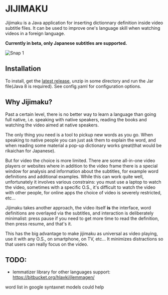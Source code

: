 # JIJIMAKU

Jijimaku is a Java application for inserting dictionnary definition inside video subtitle files. It can be used to improve one's language skill when watching videos in a foreign language.

**Currently in beta, only Japanese subtitles are supported.**

![Snap 1](https://juliango202.github.io/img/jijimaku/snap1.jpg)

## Installation
To install, get the [latest release](https://github.com/juliango202/jijimaku/releases), unzip in some directory and run the Jar file(Java 8 is required). See config.yaml for configuration options.

## Why Jijimaku?
Past a certain level, there is no better way to learn a language than going full native, i.e. speaking with native speakers, 
reading the books and watching the video aimed at native speakers.

The only thing you need is a tool to pickup new words as you go. When speaking to native people you can just ask them to explain the word,
and when reading some material a pop-up dictionary works great(that would be rikaichan for Japanese).

But for video the choice is more limited. 
There are some all-in-one video players or websites where in addition to the video frame there is
a special window for analysis and information about the subtitles, for example word definitions and additional examples.
While this can work quite well, unfortunately it involves various constrains: you must use a laptop to watch the video, 
sometimes with a specific O.S., it's difficult to watch the video with other people, for online apps the choice of video is severely restricted, etc...

Jijimaku takes another approach, the video itself **is** the interface, word definitions are overlayed via the subtitles, and interaction is deliberately minimalist: press pause if you need to get more time to read the definition, then press resume, and that's it. 

This has the big advantage to make jijimaku as universal as video playing, use it with any O.S., on smartphone, on TV, etc... It minimizes distractions so that users can really focus on the video.

## TODO:
- lemmatizer library for other languages support: https://bitbucket.org/hlavki/jlemmagen/

word list in google syntaxnet models could help
